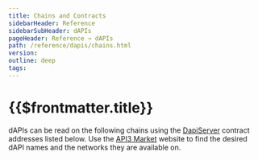 ```yaml
---
title: Chains and Contracts
sidebarHeader: Reference
sidebarSubHeader: dAPIs
pageHeader: Reference → dAPIs
path: /reference/dapis/chains.html
version:
outline: deep
tags:
---
```


<VersionWarning/>

<PageHeader/>

# {{$frontmatter.title}}

dAPIs can be read on the following chains using the
[DapiServer](../#dapiserver-sol) contract addresses listed below. Use the
[API3 Market](https://market.api3.org/)<ExternalLinkImage/> website to find the
desired dAPI names and the networks they are available on.

<ChainsList/>
